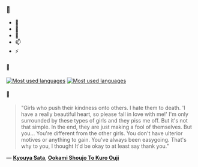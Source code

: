 ### 👋

- 🔭
- 🌱
- 💬
- 📫
- ⚡

#### 🧏

[![Most used languages](https://github-readme-stats-aynah.vercel.app/api/top-langs/?username=aynh&theme=solarized-dark&langs_count=6&layout=compact&hide_title=true)](https://github.com/anuraghazra/github-readme-stats#gh-dark-mode-only)
[![Most used languages](https://github-readme-stats-aynah.vercel.app/api/top-langs/?username=aynh&theme=solarized-light&langs_count=6&layout=compact&hide_title=true)](https://github.com/anuraghazra/github-readme-stats#gh-light-mode-only)

#### 💬

> "Girls who push their kindness onto others. I hate them to death. 'I have a really beautiful heart, so please fall in love with me!' I'm only surrounded by these types of girls and they piss me off. But it's not that simple. In the end, they are just making a fool of themselves. But you... You're different from the other girls. You don't have ulterior motives or anything to gain. You've always been easygoing. That's why to you, I thought It'd be okay to at least say thank you."

&mdash; [**Kyouya Sata**](https://myanimelist.net/character.php?q=Kyouya%20Sata&cat=character), [**Ookami Shoujo To Kuro Ouji**](https://myanimelist.net/search/all?q=Ookami%20Shoujo%20To%20Kuro%20Ouji&cat=all)

